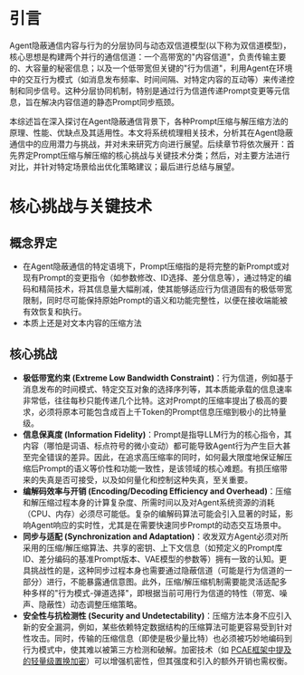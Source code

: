# 引言
Agent隐蔽通信内容与⾏为的分层协同与动态双信道模型(以下称为双信道模型)，核心思想是构建两个并行的通信信道：一个高带宽的"内容信道"，负责传输主要的、大容量的秘密信息；以及一个低带宽但关键的"行为信道"，利用Agent在环境中的交互行为模式（如消息发布频率、时间间隔、对特定内容的互动等）来传递控制和同步信号。这种分层协同机制，特别是通过行为信道传递Prompt变更等元信息，旨在解决内容信道的静态Prompt同步瓶颈。

本综述旨在深入探讨在Agent隐蔽通信背景下，各种Prompt压缩与解压缩方法的原理、性能、优缺点及其适用性。本文将系统梳理相关技术，分析其在Agent隐蔽通信中的应用潜力与挑战，并对未来研究方向进行展望。后续章节将依次展开：首先界定Prompt压缩与解压缩的核心挑战与关键技术分类；然后，对主要方法进行对比，并针对特定场景给出优化策略建议；最后进行总结与展望。
# 核心挑战与关键技术
## 概念界定
- 在Agent隐蔽通信的特定语境下，Prompt压缩指的是将完整的新Prompt或对现有Prompt的变更指令（如参数修改、ID选择、差分信息等），通过特定的编码和精简技术，将其信息量大幅削减，使其能够适应行为信道固有的极低带宽限制，同时尽可能保持原始Prompt的语义和功能完整性，以便在接收端能被有效恢复和执行。
- 本质上还是对文本内容的压缩方法
## 核心挑战
- **极低带宽约束 (Extreme Low Bandwidth Constraint)**：行为信道，例如基于消息发布的时间模式、特定交互对象的选择序列等，其本质能承载的信息速率非常低，往往每秒只能传递几个比特。这对Prompt的压缩率提出了极高的要求，必须将原本可能包含成百上千Token的Prompt信息压缩到极小的比特量级。
- **信息保真度 (Information Fidelity)**：Prompt是指导LLM行为的核心指令，其内容（哪怕是词语、标点符号的微小变动）都可能导致Agent行为产生巨大甚至完全错误的差异。因此，在追求高压缩率的同时，如何最大限度地保证解压缩后Prompt的语义等价性和功能一致性，是该领域的核心难题。有损压缩带来的失真是否可接受，以及如何量化和控制这种失真，至关重要。
- **编解码效率与开销 (Encoding/Decoding Efficiency and Overhead)**：压缩和解压缩过程本身的计算复杂度、所需时间以及对Agent系统资源的消耗（CPU、内存）必须尽可能低。复杂的编解码算法可能会引入显著的时延，影响Agent响应的实时性，尤其是在需要快速同步Prompt的动态交互场景中。
- **同步与适配 (Synchronization and Adaptation)**：收发双方Agent必须对所采用的压缩/解压缩算法、共享的密钥、上下文信息（如预定义的Prompt库ID、差分编码的基准Prompt版本、VAE模型的参数等）拥有一致的认知。更具挑战性的是，这种同步过程本身也需要通过隐蔽信道（可能是行为信道的一部分）进行，不能暴露通信意图。此外，压缩/解压缩机制需要能灵活适配多种多样的"行为模式-弹道选择"，即根据当前可用行为信道的特性（带宽、噪声、隐蔽性）动态调整压缩策略。
- **安全性与抗检测性 (Security and Undetectability)**：压缩方法本身不应引入新的安全漏洞，例如，某些依赖特定数据结构的压缩算法可能更容易受到针对性攻击。同时，传输的压缩信息（即使是极少量比特）也必须被巧妙地编码到行为模式中，使其难以被第三方检测和破解。加密技术（如 [PCAE框架中提及的轻量级置换加密](https://arxiv.org/abs/2504.21311)）可以增强机密性，但其强度和引入的额外开销也需权衡。